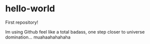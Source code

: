 # hello-world
First repository!

Im using Github feel like a total badass, one step closer to universe domination... muahaahahahaha

